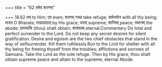 +++
title = "62 तमेव शरणम्"

+++
18.62 तम् to Him; एव even; शरणम् गच्छ take refuge; सर्वभावेन with all
thy being; भारत O Bharata; तत्प्रसादात् by His grace; पराम् supreme;
शान्तिम् peace; स्थानम् the abode; प्राप्स्यसि (thou) shalt obtain;
शाश्वतम् eternal.Commentary Do total and perfect surrender to the Lord.
Do not keep any secret desires for silent gratification. Desire and
egoism are the two chief obstacles that stand in the way of
selfsurrender. Kill them ruthlessly.Run to the Lord for shelter with all
thy being for freeing thyself from the troubles; afflictions and sorrows
of Samsara. Take the Lord as the sole refuge. Then by His grace; thou
shalt obtain supreme peace and attain to the supreme; eternal Abode.
